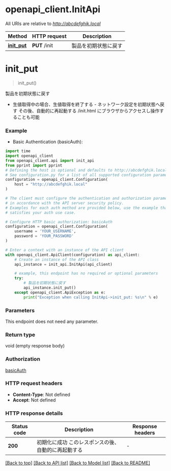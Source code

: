 # openapi_client.InitApi

All URIs are relative to *http://abcdefghik.local*

Method | HTTP request | Description
------------- | ------------- | -------------
[**init_put**](InitApi.md#init_put) | **PUT** /init | 製品を初期状態に戻す


# **init_put**
> init_put()

製品を初期状態に戻す

- 生値取得中の場合、生値取得を終了する - ネットワーク設定を初期状態へ戻す   その後、自動的に再起動する   /init.html にブラウザからアクセスし操作することも可能 

### Example

* Basic Authentication (basicAuth):
```python
import time
import openapi_client
from openapi_client.api import init_api
from pprint import pprint
# Defining the host is optional and defaults to http://abcdefghik.local
# See configuration.py for a list of all supported configuration parameters.
configuration = openapi_client.Configuration(
    host = "http://abcdefghik.local"
)

# The client must configure the authentication and authorization parameters
# in accordance with the API server security policy.
# Examples for each auth method are provided below, use the example that
# satisfies your auth use case.

# Configure HTTP basic authorization: basicAuth
configuration = openapi_client.Configuration(
    username = 'YOUR_USERNAME',
    password = 'YOUR_PASSWORD'
)

# Enter a context with an instance of the API client
with openapi_client.ApiClient(configuration) as api_client:
    # Create an instance of the API class
    api_instance = init_api.InitApi(api_client)

    # example, this endpoint has no required or optional parameters
    try:
        # 製品を初期状態に戻す
        api_instance.init_put()
    except openapi_client.ApiException as e:
        print("Exception when calling InitApi->init_put: %s\n" % e)
```


### Parameters
This endpoint does not need any parameter.

### Return type

void (empty response body)

### Authorization

[basicAuth](../README.md#basicAuth)

### HTTP request headers

 - **Content-Type**: Not defined
 - **Accept**: Not defined


### HTTP response details
| Status code | Description | Response headers |
|-------------|-------------|------------------|
**200** | 初期化に成功   このレスポンスの後、自動的に再起動する  |  -  |

[[Back to top]](#) [[Back to API list]](../README.md#documentation-for-api-endpoints) [[Back to Model list]](../README.md#documentation-for-models) [[Back to README]](../README.md)

